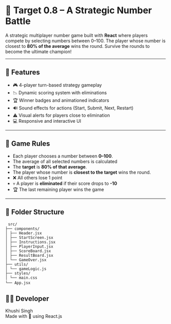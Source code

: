 # 🎯 Target 0.8 – A Strategic Number Battle

A strategic multiplayer number game built with **React** where players compete by selecting numbers between 0–100. The player whose number is closest to **80% of the average** wins the round. Survive the rounds to become the ultimate champion!

---

## 🚀 Features

- 🎮 4-player turn-based strategy gameplay
- 📉 Dynamic scoring system with eliminations
- 🏆 Winner badges and animationed indicators
- 🔊 Sound effects for actions (Start, Submit, Next, Restart)
- ⚠️ Visual alerts for players close to elimination
- 💻 Responsive and interactive UI

---

## 🧠 Game Rules

- Each player chooses a number between **0–100**.
- The average of all selected numbers is calculated
- The **target** is **80% of that average**.
- The player whose number is **closest to the target** wins the round.
- ❌ All others lose 1 point
- 💀 A player is **eliminated** if their score drops to **-10**
- 🏆 The last remaining player wins the game
---

## 📁 Folder Structure

<pre> <code>src/
├── components/
│ ├── Header.jsx
│ ├── StartScreen.jsx
│ ├── Instructions.jsx
│ ├── PlayerInput.jsx
│ ├── ScoreBoard.jsx
│ ├── ResultBoard.jsx
│ └── GameOver.jsx
├── utils/
│ └── gameLogic.js
├── styles/
│ └── main.css
└── App.jsx </code> </pre>

## 👩‍💻 Developer
Khushi Singh</br>
Made with 💙 using React.js